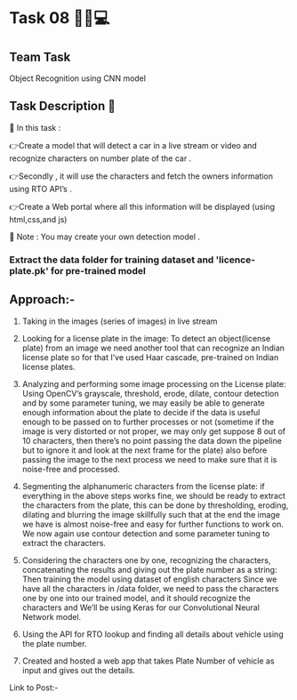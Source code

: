 # Task 08 👨🏻💻

## Team Task

Object Recognition using CNN model

## Task Description 📄

📌 In this task :

👉Create a model that will detect a car in a live stream or video and recognize characters on number plate of the car .

👉Secondly , it will use the characters and fetch the owners information using RTO API’s .

👉Create a Web portal where all this information will be displayed (using html,css,and js)

📌 Note : You may create your own detection model .

### Extract the data folder for training dataset and 'licence-plate.pk' for pre-trained model 

## Approach:- 

1) Taking in the images (series of images) in live stream

2) Looking for a license plate in the image:
 To detect an object(license plate) from an image we need
 another tool that can recognize an Indian license plate
 so for that I’ve used Haar cascade, pre-trained on Indian
 license plates.

3) Analyzing and performing some image processing on the License plate:
 Using OpenCV’s grayscale, threshold, erode, dilate, contour detection
 and by some parameter tuning, we may easily be able to generate enough
 information about the plate to decide if the data is useful enough to be
 passed on to further processes or not (sometime if the image is very distorted or
 not proper, we may only get suppose 8 out of 10 characters, then there’s no point
 passing the data down the pipeline but to ignore it and look at the next frame for the plate)
 also before passing the image to the next process we need to make sure that it is noise-free
 and processed.

4) Segmenting the alphanumeric characters from the license plate:
 if everything in the above steps works fine, we should be ready to extract the characters 
 from the plate, this can be done by thresholding, eroding, dilating and blurring the image
 skillfully such that at the end the image we have is almost noise-free and easy for further
 functions to work on. We now again use contour detection and some parameter tuning to extract
 the characters.

5) Considering the characters one by one, recognizing the characters, concatenating the results
 and giving out the plate number as a string: Then training the model using dataset of english characters
 Since we have all the characters in /data folder, we need to pass the characters one by one into our
 trained model, and it should recognize the characters and We’ll be using Keras for our Convolutional
 Neural Network model.

6) Using the API for RTO lookup and finding all details about vehicle using the plate number.

7) Created and hosted a web app that takes Plate Number of vehicle as input and gives out the details. 

Link to Post:- 
